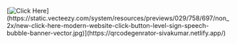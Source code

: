 [![Click Here]([[https://www.koyeb.com/static/images/deploy/button.svg](https://www.google.com/url?sa=i&url=https%3A%2F%2Fwww.vecteezy.com%2Fvector-art%2F29758697-new-click-here-modern-website-click-button-level-sign-speech-bubble-banner&psig=AOvVaw09o4OHUJ-8GoxcHdMw-s0h&ust=1748892672772000&source=images&cd=vfe&opi=89978449&ved=0CBQQjRxqFwoTCPDF4oT70I0DFQAAAAAdAAAAABAE))](https://static.vecteezy.com/system/resources/previews/029/758/697/non_2x/new-click-here-modern-website-click-button-level-sign-speech-bubble-banner-vector.jpg)](https://qrcodegenrator-sivakumar.netlify.app/)
